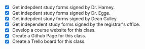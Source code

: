 - [X] Get indepdent study forms signed by Dr. Harney. 
- [X] Get indepdent study forms signed by Dr. Egge.
- [X] Get indepdent study forms signed by Dean Gulley.
- [X] Get independent study forms signed by the registrar's office.
- [X] Develop a course website for this class.
- [X] Create a Github Page for this class.
- [X] Create a Trello board for this class. 
